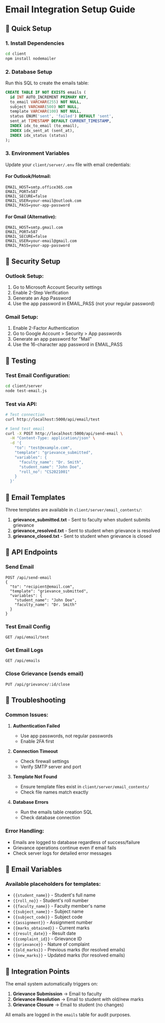 # Email Integration Setup Guide

## 🚀 Quick Setup

### 1. Install Dependencies

```bash
cd client
npm install nodemailer
```

### 2. Database Setup

Run this SQL to create the emails table:

```sql
CREATE TABLE IF NOT EXISTS emails (
  id INT AUTO_INCREMENT PRIMARY KEY,
  to_email VARCHAR(255) NOT NULL,
  subject VARCHAR(500) NOT NULL,
  template VARCHAR(100) NOT NULL,
  status ENUM('sent', 'failed') DEFAULT 'sent',
  sent_at TIMESTAMP DEFAULT CURRENT_TIMESTAMP,
  INDEX idx_to_email (to_email),
  INDEX idx_sent_at (sent_at),
  INDEX idx_status (status)
);
```

### 3. Environment Variables

Update your `client/server/.env` file with email credentials:

#### For Outlook/Hotmail:

```env
EMAIL_HOST=smtp.office365.com
EMAIL_PORT=587
EMAIL_SECURE=false
EMAIL_USER=your-email@outlook.com
EMAIL_PASS=your-app-password
```

#### For Gmail (Alternative):

```env
EMAIL_HOST=smtp.gmail.com
EMAIL_PORT=587
EMAIL_SECURE=false
EMAIL_USER=your-email@gmail.com
EMAIL_PASS=your-app-password
```

## 🔐 Security Setup

### Outlook Setup:

1. Go to Microsoft Account Security settings
2. Enable 2-Step Verification
3. Generate an App Password
4. Use the app password in EMAIL_PASS (not your regular password)

### Gmail Setup:

1. Enable 2-Factor Authentication
2. Go to Google Account > Security > App passwords
3. Generate an app password for "Mail"
4. Use the 16-character app password in EMAIL_PASS

## 🧪 Testing

### Test Email Configuration:

```bash
cd client/server
node test-email.js
```

### Test via API:

```bash
# Test connection
curl http://localhost:5000/api/email/test

# Send test email
curl -X POST http://localhost:5000/api/send-email \
  -H "Content-Type: application/json" \
  -d '{
    "to": "test@example.com",
    "template": "grievance_submitted",
    "variables": {
      "faculty_name": "Dr. Smith",
      "student_name": "John Doe",
      "roll_no": "CS2021001"
    }
  }'
```

## 📧 Email Templates

Three templates are available in `client/server/email_contents/`:

1. **grievance_submitted.txt** - Sent to faculty when student submits grievance
2. **grievance_resolved.txt** - Sent to student when grievance is resolved
3. **grievance_closed.txt** - Sent to student when grievance is closed

## 🔧 API Endpoints

### Send Email

```
POST /api/send-email
{
  "to": "recipient@email.com",
  "template": "grievance_submitted",
  "variables": {
    "student_name": "John Doe",
    "faculty_name": "Dr. Smith"
  }
}
```

### Test Email Config

```
GET /api/email/test
```

### Get Email Logs

```
GET /api/emails
```

### Close Grievance (sends email)

```
PUT /api/grievance/:id/close
```

## 🚨 Troubleshooting

### Common Issues:

1. **Authentication Failed**

   - Use app passwords, not regular passwords
   - Enable 2FA first

2. **Connection Timeout**

   - Check firewall settings
   - Verify SMTP server and port

3. **Template Not Found**

   - Ensure template files exist in `client/server/email_contents/`
   - Check file names match exactly

4. **Database Errors**
   - Run the emails table creation SQL
   - Check database connection

### Error Handling:

- Emails are logged to database regardless of success/failure
- Grievance operations continue even if email fails
- Check server logs for detailed error messages

## 📝 Email Variables

### Available placeholders for templates:

- `{{student_name}}` - Student's full name
- `{{roll_no}}` - Student's roll number
- `{{faculty_name}}` - Faculty member's name
- `{{subject_name}}` - Subject name
- `{{subject_code}}` - Subject code
- `{{assignment}}` - Assignment number
- `{{marks_obtained}}` - Current marks
- `{{result_date}}` - Result date
- `{{complaint_id}}` - Grievance ID
- `{{grievance}}` - Nature of complaint
- `{{old_marks}}` - Previous marks (for resolved emails)
- `{{new_marks}}` - Updated marks (for resolved emails)

## 🔄 Integration Points

The email system automatically triggers on:

1. **Grievance Submission** → Email to faculty
2. **Grievance Resolution** → Email to student with old/new marks
3. **Grievance Closure** → Email to student (no changes)

All emails are logged in the `emails` table for audit purposes.
